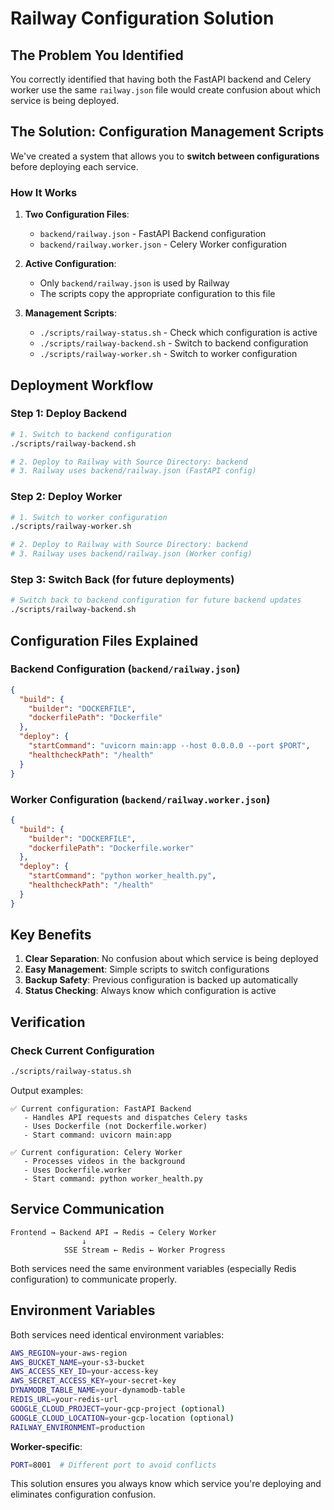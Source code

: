 # Railway Configuration Solution

## The Problem You Identified

You correctly identified that having both the FastAPI backend and Celery worker use the same `railway.json` file would create confusion about which service is being deployed.

## The Solution: Configuration Management Scripts

We've created a system that allows you to **switch between configurations** before deploying each service.

### How It Works

1. **Two Configuration Files**:

   - `backend/railway.json` - FastAPI Backend configuration
   - `backend/railway.worker.json` - Celery Worker configuration

2. **Active Configuration**:

   - Only `backend/railway.json` is used by Railway
   - The scripts copy the appropriate configuration to this file

3. **Management Scripts**:
   - `./scripts/railway-status.sh` - Check which configuration is active
   - `./scripts/railway-backend.sh` - Switch to backend configuration
   - `./scripts/railway-worker.sh` - Switch to worker configuration

## Deployment Workflow

### Step 1: Deploy Backend

```bash
# 1. Switch to backend configuration
./scripts/railway-backend.sh

# 2. Deploy to Railway with Source Directory: backend
# 3. Railway uses backend/railway.json (FastAPI config)
```

### Step 2: Deploy Worker

```bash
# 1. Switch to worker configuration
./scripts/railway-worker.sh

# 2. Deploy to Railway with Source Directory: backend
# 3. Railway uses backend/railway.json (Worker config)
```

### Step 3: Switch Back (for future deployments)

```bash
# Switch back to backend configuration for future backend updates
./scripts/railway-backend.sh
```

## Configuration Files Explained

### Backend Configuration (`backend/railway.json`)

```json
{
  "build": {
    "builder": "DOCKERFILE",
    "dockerfilePath": "Dockerfile"
  },
  "deploy": {
    "startCommand": "uvicorn main:app --host 0.0.0.0 --port $PORT",
    "healthcheckPath": "/health"
  }
}
```

### Worker Configuration (`backend/railway.worker.json`)

```json
{
  "build": {
    "builder": "DOCKERFILE",
    "dockerfilePath": "Dockerfile.worker"
  },
  "deploy": {
    "startCommand": "python worker_health.py",
    "healthcheckPath": "/health"
  }
}
```

## Key Benefits

1. **Clear Separation**: No confusion about which service is being deployed
2. **Easy Management**: Simple scripts to switch configurations
3. **Backup Safety**: Previous configuration is backed up automatically
4. **Status Checking**: Always know which configuration is active

## Verification

### Check Current Configuration

```bash
./scripts/railway-status.sh
```

Output examples:

```
✅ Current configuration: FastAPI Backend
   - Handles API requests and dispatches Celery tasks
   - Uses Dockerfile (not Dockerfile.worker)
   - Start command: uvicorn main:app
```

```
✅ Current configuration: Celery Worker
   - Processes videos in the background
   - Uses Dockerfile.worker
   - Start command: python worker_health.py
```

## Service Communication

```
Frontend → Backend API → Redis → Celery Worker
                ↓
            SSE Stream ← Redis ← Worker Progress
```

Both services need the same environment variables (especially Redis configuration) to communicate properly.

## Environment Variables

Both services need identical environment variables:

```bash
AWS_REGION=your-aws-region
AWS_BUCKET_NAME=your-s3-bucket
AWS_ACCESS_KEY_ID=your-access-key
AWS_SECRET_ACCESS_KEY=your-secret-key
DYNAMODB_TABLE_NAME=your-dynamodb-table
REDIS_URL=your-redis-url
GOOGLE_CLOUD_PROJECT=your-gcp-project (optional)
GOOGLE_CLOUD_LOCATION=your-gcp-location (optional)
RAILWAY_ENVIRONMENT=production
```

**Worker-specific**:

```bash
PORT=8001  # Different port to avoid conflicts
```

This solution ensures you always know which service you're deploying and eliminates configuration confusion.
